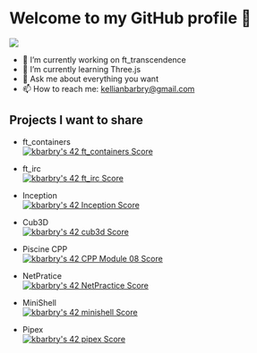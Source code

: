 # Welcome to my GitHub profile 👋

<p>
  <img src="https://badge42.vercel.app/api/v2/cl32f50m2004909ldjgnbzhyl/stats?cursusId=21&coalitionId=50">
</p>

- 🔭 I’m currently working on ft_transcendence
- 🌱 I’m currently learning Three.js
- 💬 Ask me about everything you want
- 📫 How to reach me: kellianbarbry@gmail.com

## Projects I want to share

 - ft_containers    
[![kbarbry's 42 ft_containers Score](https://badge42.vercel.app/api/v2/cl32f50m2004909ldjgnbzhyl/project/2534211)](https://github.com/JaeSeoKim/badge42)

 - ft_irc           
[![kbarbry's 42 ft_irc Score](https://badge42.vercel.app/api/v2/cl32f50m2004909ldjgnbzhyl/project/2534209)](https://github.com/JaeSeoKim/badge42)

 - Inception        
[![kbarbry's 42 Inception Score](https://badge42.vercel.app/api/v2/cl32f50m2004909ldjgnbzhyl/project/2534210)](https://github.com/JaeSeoKim/badge42)

 - Cub3D            
[![kbarbry's 42 cub3d Score](https://badge42.vercel.app/api/v2/cl32f50m2004909ldjgnbzhyl/project/2451738)](https://github.com/JaeSeoKim/badge42)

 - Piscine CPP      
[![kbarbry's 42 CPP Module 08 Score](https://badge42.vercel.app/api/v2/cl32f50m2004909ldjgnbzhyl/project/2533644)](https://github.com/JaeSeoKim/badge42)

 - NetPratice       
[![kbarbry's 42 NetPractice Score](https://badge42.vercel.app/api/v2/cl32f50m2004909ldjgnbzhyl/project/2451751)](https://github.com/JaeSeoKim/badge42)

 - MiniShell        
[![kbarbry's 42 minishell Score](https://badge42.vercel.app/api/v2/cl32f50m2004909ldjgnbzhyl/project/2436468)](https://github.com/JaeSeoKim/badge42)

 - Pipex            
[![kbarbry's 42 pipex Score](https://badge42.vercel.app/api/v2/cl32f50m2004909ldjgnbzhyl/project/2424361)](https://github.com/JaeSeoKim/badge42)
